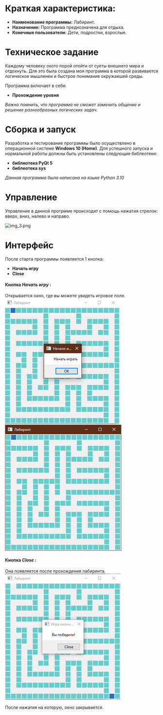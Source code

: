 # Краткая характеристика: 

* **Наименование программы:** Лабиринт.
* **Назначение:** Программа преднозначена для отдыха.
* **Конечные пользователи:** Дети, подростки, взрослые.

# Техническое задание
Каждому человеку охото порой отойти от суеты внешнего мира и отдохнуть. Для это была создана моя программа в которой  развивается логическое мышленеи и быстрое понимание окружаешей среды.

Программа включает в себя:

* **Прохождение уровня**

*Важно помнить, что программа не сможет заменить общение и решение разнообразных логических задач*.
# Сборка и запуск
Разработка и тестирование программы было осуществлено в операционной системе **Windows 10 (Home)**. Для успешного запуска и нормальной работы должны быть установлены следующие библеотеки:

* **библиотека PyQt 5**
* **библеотека sys** 


*Данная программа была написана на языке Python 3.10*

# Управление
Управление в данной прогрмме происходит с помощь нажатия стрелок: вверх, вниз, налево и направо.

![img_3.png](img_3.png)
# Интерфейс

После старта программы появляется 1 кнопка:

* **Начать игру**
* **Close**

#### Кнопка *Начать игру* :
Открывается окно, где вы можете увидеть игровое поле.
![img_1.png](pictures/img_1.png)
![img.png](pictures/img.png)
#### Кнопка *Close* :
Она появляется после прохождения лабиринта.
![img_2.png](pictures/img_2.png)

После нажатия на которую, окно закрывается.



